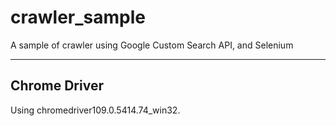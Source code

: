 # crawler_sample
A sample of crawler using Google Custom Search API, and Selenium

---

## Chrome Driver
Using chromedriver109.0.5414.74_win32.
